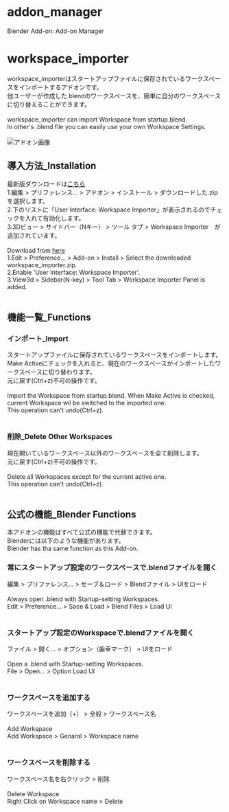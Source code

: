 # addon_manager
Blender Add-on: Add-on Manager

# workspace_importer
workspace_importerはスタートアップファイルに保存されているワークスペースをインポートするアドオンです。  
他ユーザーが作成した.blendのワークスペースを、簡単に自分のワークスペースに切り替えることができます。  
<br>
workspace_importer can import Workspace from startup.blend.  
In other's .blend file you can easily use your own Workspace Settings.  
<br>
![アドオン画像](./Doc/workspace_importer.png)
<br>
## 導入方法_Installation
最新版ダウンロードは[こちら](https://github.com/3str6/workspace_importer/releases/download/v1.0/workspace_importer.zip)  
1.編集 > プリファレンス... > アドオン > インストール > ダウンロードした.zipを選択します。  
2.下のリストに「User Interface: Workspace Importer」が表示されるのでチェックを入れて有効化します。  
3.3Dビュー > サイドバー（Nキー） > ツール タブ > Workspace Importer　が追加されています。  
<br>
Download from [here](https://github.com/3str6/workspace_importer/releases/download/v1.0/workspace_importer.zip)  
1.Edit > Preference... > Add-on > Install > Select the downloaded workspace_importer.zip.  
2.Enable 'User Interface: Workspace Importer'.  
3.View3d > Sidebar(N-key) > Tool Tab > Workspace Importer Panel is added.  
<br> 
## 機能一覧_Functions
### インポート_Import  
  スタートアップファイルに保存されているワークスペースをインポートします。  
  Make Activeにチェックを入れると、現在のワークスペースがインポートしたワークスペースに切り替わります。  
  元に戻す(Ctrl+z)不可の操作です。  
<br>
  Import the Workspace from startup.blend.
  When Make Active is checked, current Workspace wil be switched to the imported one.  
  This operation can't undo(Ctrl+z).  
<br>
### 削除_Delete Other Workspaces  
  現在開いているワークスペース以外のワークスペースを全て削除します。  
  元に戻す(Ctrl+z)不可の操作です。  
<br>
  Delete all Workspaces except for the current active one.  
  This operation can't undo(Ctrl+z).  
<br>
## 公式の機能_Blender Functions
  本アドオンの機能はすべて公式の機能で代替できます。  
  Blenderには以下のような機能があります。  
  Blender has tha same function as this Add-on.  
### 常にスタートアップ設定のワークスペースで.blendファイルを開く  
  編集 > プリファレンス... > セーブ＆ロード > Blendファイル > UIをロード  
<br>
  Always open .blend with Startup-setting Workspaces.  
  Edit > Preference... > Sace & Load > Blend Files > Load UI  
<br>
### スタートアップ設定のWorkspaceで.blendファイルを開く  
  ファイル > 開く... > オプション（歯車マーク） > UIをロード  
<br>
  Open a .blend with Startup-setting Workspaces.  
  File > Open... > Option Load UI  
<br>
### ワークスペースを追加する  
  ワークスペースを追加（+） > 全般 > ワークスペース名  
<br>
  Add Workspace  
  Add Workspace > Genaral > Workspace name  
<br>
### ワークスペースを削除する  
  ワークスペース名を右クリック > 削除  
<br>
  Delete Workspace  
  Right Click on Workspace name > Delete  
<br>
